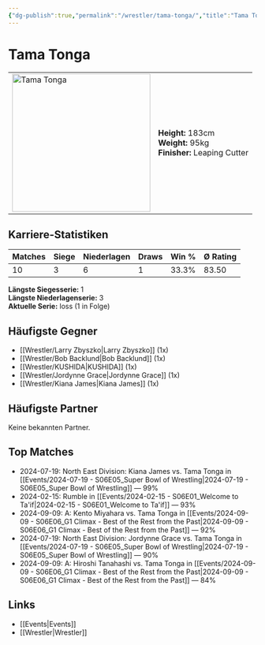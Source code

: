 ```yaml
---
{"dg-publish":true,"permalink":"/wrestler/tama-tonga/","title":"Tama Tonga","tags":["wrestler"],"noteIcon":""}
---
```



# Tama Tonga

<table>
        <tr>
        <td><img src="https://github.com/CptSpaulding1980/choke-slam-wrestling/releases/download/images/Tama_Tonga.png" width="280" alt="Tama Tonga"></td>
        <td>
        <b>Height:</b> 183cm<br>
        <b>Weight:</b> 95kg<br>
        <b>Finisher:</b> Leaping Cutter<br>
        </td>
        </tr>
        </table>
        
## Karriere-Statistiken

| Matches | Siege | Niederlagen | Draws | Win % | Ø Rating |
|---------|-------|-------------|-------|-------|-----------|
| 10 | 3 | 6 | 1 | 33.3% | 83.50 |

**Längste Siegesserie:** 1<br>**Längste Niederlagenserie:** 3<br>**Aktuelle Serie:** loss (1 in Folge)


## Häufigste Gegner
- [[Wrestler/Larry Zbyszko\|Larry Zbyszko]] (1x)
- [[Wrestler/Bob Backlund\|Bob Backlund]] (1x)
- [[Wrestler/KUSHIDA\|KUSHIDA]] (1x)
- [[Wrestler/Jordynne Grace\|Jordynne Grace]] (1x)
- [[Wrestler/Kiana James\|Kiana James]] (1x)

## Häufigste Partner
Keine bekannten Partner.

## Top Matches
- 2024-07-19: North East Division: Kiana James vs. Tama Tonga in [[Events/2024-07-19 - S06E05_Super Bowl of Wrestling\|2024-07-19 - S06E05_Super Bowl of Wrestling]] — 99%
- 2024-02-15: Rumble in [[Events/2024-02-15 - S06E01_Welcome to Ta'if\|2024-02-15 - S06E01_Welcome to Ta'if]] — 93%
- 2024-09-09: A: Kento Miyahara vs. Tama Tonga in [[Events/2024-09-09 - S06E06_G1 Climax - Best of the Rest from the Past\|2024-09-09 - S06E06_G1 Climax - Best of the Rest from the Past]] — 92%
- 2024-07-19: North East Division: Jordynne Grace vs. Tama Tonga in [[Events/2024-07-19 - S06E05_Super Bowl of Wrestling\|2024-07-19 - S06E05_Super Bowl of Wrestling]] — 90%
- 2024-09-09: A: Hiroshi Tanahashi vs. Tama Tonga in [[Events/2024-09-09 - S06E06_G1 Climax - Best of the Rest from the Past\|2024-09-09 - S06E06_G1 Climax - Best of the Rest from the Past]] — 84%

## Links
- [[Events\|Events]]
- [[Wrestler\|Wrestler]]
